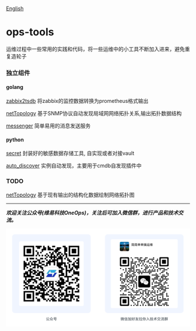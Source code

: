 [English](README_en.md)
# ops-tools

运维过程中一些常用的实践和代码，将一些运维中的小工具不断加入进来，避免重复造轮子

### 独立组件

#### golang
[zabbix2tsdb](zabbix2tsdb/readme.md)  将zabbix的监控数据转换为prometheus格式输出

[netTopology](netTopology) 基于SNMP协议自动发现局域网网络拓扑关系,输出拓扑数据结构

[messenger](https://github.com/veops/messenger) 简单易用的消息发送服务


#### python
[secret](secret/README.md)  封装好的敏感数据存储工具, 自实现或者对接vault

[auto_discover](auto_discover/README.md)  实例自动发现，主要用于cmdb自发现插件中


### TODO
[netTopology]() 基于现有输出的结构化数据绘制网络拓扑图


---
_**欢迎关注公众号(维易科技OneOps)，关注后可加入微信群，进行产品和技术交流。**_

![公众号: 维易科技OneOps](docs/images/wechat.jpg)






